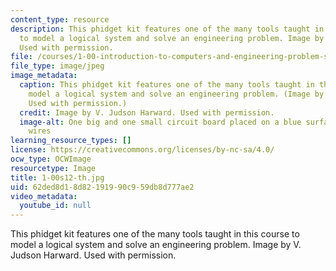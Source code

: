 ```yaml
---
content_type: resource
description: This phidget kit features one of the many tools taught in this course
  to model a logical system and solve an engineering problem. Image by V. Judson Harward.
  Used with permission.
file: /courses/1-00-introduction-to-computers-and-engineering-problem-solving-spring-2012/62ded8d18d82191990c959db8d777ae2_1-00s12-th.jpg
file_type: image/jpeg
image_metadata:
  caption: This phidget kit features one of the many tools taught in this course to
    model a logical system and solve an engineering problem. (Image by V. Judson Harward.
    Used with permission.)
  credit: Image by V. Judson Harward. Used with permission.
  image-alt: One big and one small circuit board placed on a blue surface with attached
    wires
learning_resource_types: []
license: https://creativecommons.org/licenses/by-nc-sa/4.0/
ocw_type: OCWImage
resourcetype: Image
title: 1-00s12-th.jpg
uid: 62ded8d1-8d82-1919-90c9-59db8d777ae2
video_metadata:
  youtube_id: null
---
```

This phidget kit features one of the many tools taught in this course to model a logical system and solve an engineering problem. Image by V. Judson Harward. Used with permission.